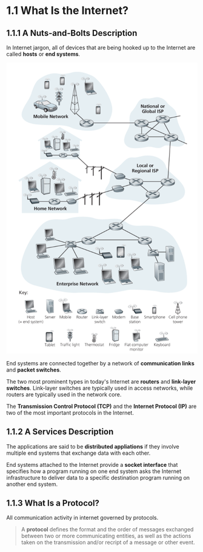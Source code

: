 # 1.1 What Is the Internet?

## 1.1.1 A Nuts-and-Bolts Description

In Internet jargon, all of devices that are being hooked up to the Internet are called **hosts** or **end systems**.

![Figure 1.1 Some pieces of the Internet](../../../.gitbook/assets/image.png)

End systems are connected together by a network of **communication links** and **packet switches**.

The two most prominent types in today's Internet are **routers** and **link-layer switches**. Link-layer switches are typically used in access networks, while routers are typically used in the network core.

The **Transmission Control Protocol \(TCP\)** and the **Internet Protocol \(IP\)** are two of the most important protocols in the Internet.

## 1.1.2 A Services Description

The applications are said to be **distributed appliations** if they involve multiple end systems that exchange data with each other.

End systems attached to the Internet provide a **socket interface** that specifies how a program running on one end system asks the Internet infrastructure to deliver data to a specific destination program running on another end system.

## 1.1.3 What Is a Protocol?

All communication activity in internet governed by protocols.

> A **protocol** defines the format and the order of messages exchanged between two or more communicating entities, as well as the actions taken on the transmission and/or recript of a message or other event.

